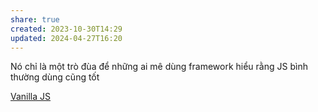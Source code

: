 ```yaml
---
share: true
created: 2023-10-30T14:29
updated: 2024-04-27T16:20
---
```


Nó chỉ là một trò đùa để những ai mê dùng framework hiểu rằng JS bình thường dùng cũng tốt

[Vanilla JS](http://vanilla-js.com/)
